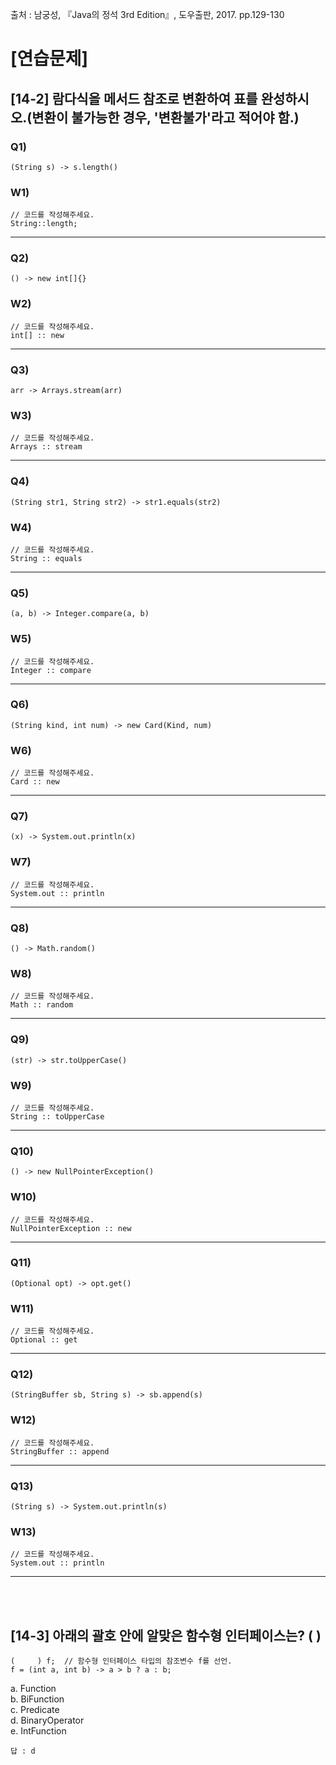 출처 : 남궁성, 『Java의 정석 3rd Edition』, 도우출판, 2017. pp.129-130

# [연습문제]
## [14-2] 람다식을 메서드 참조로 변환하여 표를 완성하시오.(변환이 불가능한 경우, '변환불가'라고 적어야 함.)
### Q1) 
```  
(String s) -> s.length()
```
### W1) 
```  
// 코드를 작성해주세요.
String::length;
```
----
### Q2) 
```  
() -> new int[]{}
```
### W2) 
```  
// 코드를 작성해주세요.
int[] :: new
```
----
### Q3) 
```  
arr -> Arrays.stream(arr)
```
### W3) 
```  
// 코드를 작성해주세요.
Arrays :: stream
```
----
### Q4) 
```  
(String str1, String str2) -> str1.equals(str2)
```
### W4) 
```  
// 코드를 작성해주세요.
String :: equals
```
----
### Q5) 
```  
(a, b) -> Integer.compare(a, b)
```
### W5) 
```  
// 코드를 작성해주세요.
Integer :: compare
```
----
### Q6) 
```  
(String kind, int num) -> new Card(Kind, num)
```
### W6) 
```  
// 코드를 작성해주세요.
Card :: new
```
----
### Q7) 
```  
(x) -> System.out.println(x)
```
### W7) 
```  
// 코드를 작성해주세요.
System.out :: println
```
----
### Q8) 
```  
() -> Math.random()
```
### W8) 
```  
// 코드를 작성해주세요.
Math :: random
```
----
### Q9) 
```  
(str) -> str.toUpperCase()
```
### W9) 
```  
// 코드를 작성해주세요.
String :: toUpperCase
```
----
### Q10) 
```  
() -> new NullPointerException()
```
### W10) 
```  
// 코드를 작성해주세요.
NullPointerException :: new
```
----
### Q11) 
```  
(Optional opt) -> opt.get()
```
### W11) 
```  
// 코드를 작성해주세요.
Optional :: get
```
----
### Q12) 
```  
(StringBuffer sb, String s) -> sb.append(s)
```
### W12) 
```  
// 코드를 작성해주세요.
StringBuffer :: append
```
----
### Q13) 
```  
(String s) -> System.out.println(s)
```
### W13) 
```  
// 코드를 작성해주세요.
System.out :: println
```
----
 <br/> <br/>
## [14-3] 아래의 괄호 안에 알맞은 함수형 인터페이스는?  (   )
```  
(     ) f;	// 함수형 인터페이스 타입의 참조변수 f를 선언.
f = (int a, int b) -> a > b ? a : b;
```
a. Function <br/>
b. BiFunction <br/>
c. Predicate <br/>
d. BinaryOperator <br/>
e. IntFunction <br/>
```  
답 : d
```
